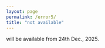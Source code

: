 ```yaml
---
layout: page
permalink: /error5/
title: "not available"
---
```


will be available from 24th Dec., 2025.